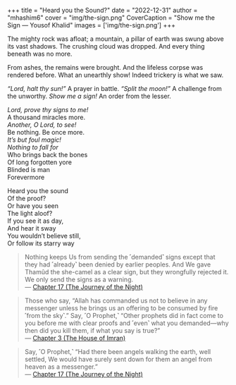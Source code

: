 +++
title = "Heard you the Sound?"
date = "2022-12-31"
author = "mhashim6"
cover = "img/the-sign.png"
CoverCaption = "Show me the Sign — Yousof Khalid"
images = ['img/the-sign.png']
+++

The mighty rock was afloat; a mountain, a pillar of earth was swung above its vast shadows. The crushing cloud was dropped. And every thing beneath was no more.

From ashes, the remains were brought. And the lifeless corpse was rendered before. What an unearthly show! Indeed trickery is what we saw.

_“Lord, halt thy sun!”_ A prayer in battle. _“Split the moon!”_ A challenge from the unworthy. _Show me a sign!_ An order from the lesser.

_Lord, prove thy signs to me!_ \
A thousand miracles more. \
_Another, O Lord, to see!_ \
Be nothing. Be once more. \
_It’s but foul magic!_ \
_Nothing to fall for_ \
Who brings back the bones \
Of long forgotten yore \
Blinded is man \
Forevermore

Heard you the sound \
Of the proof? \
Or have you seen \
The light aloof? \
If you see it as day, \
And hear it sway \
You wouldn’t believe still, \
Or follow its starry way

> Nothing keeps Us from sending the ˹demanded˺ signs except that they had ˹already˺ been denied by earlier peoples. And We gave Thamûd the she-camel as a clear sign, but they wrongfully rejected it. We only send the signs as a warning. \
 — [Chapter 17 (The Journey of the Night)](https://quran.com/17/59)

> Those who say, “Allah has commanded us not to believe in any messenger unless he brings us an offering to be consumed by fire ˹from the sky˺.” Say, ˹O Prophet,˺ “Other prophets did in fact come to you before me with clear proofs and ˹even˺ what you demanded—why then did you kill them, if what you say is true?” \
— [Chapter 3 (The House of Imran)](https://quran.com/3/183)

> Say, ˹O Prophet,˺ “Had there been angels walking the earth, well settled, We would have surely sent down for them an angel from heaven as a messenger.” \
— [Chapter 17 (The Journey of the Night)](https://quran.com/17/95)
